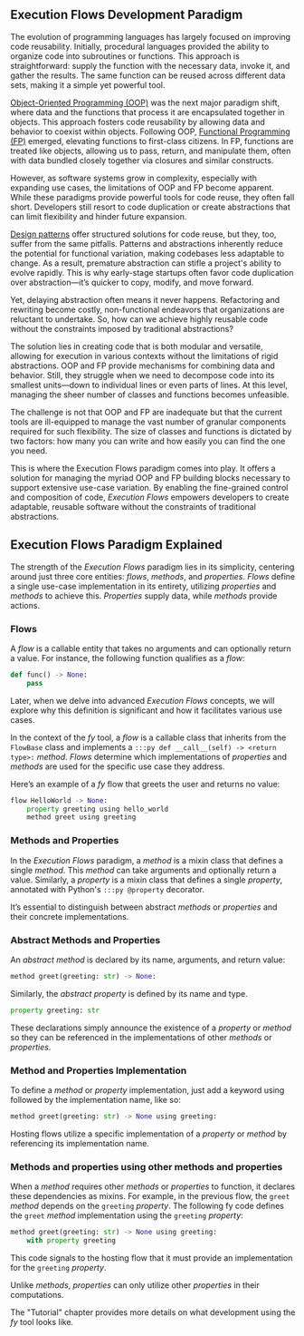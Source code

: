 ## Execution Flows Development Paradigm

The evolution of programming languages has largely focused on improving code reusability. Initially, procedural languages provided the ability to organize code into subroutines or functions. This approach is straightforward: supply the function with the necessary data, invoke it, and gather the results. The same function can be reused across different data sets, making it a simple yet powerful tool.

[Object-Oriented Programming (OOP)](https://en.wikipedia.org/wiki/Object-oriented_programming) was the next major paradigm shift, where data and the functions that process it are encapsulated together in objects. This approach fosters code reusability by allowing data and behavior to coexist within objects. Following OOP, [Functional Programming (FP)](https://en.wikipedia.org/wiki/Functional_programming) emerged, elevating functions to first-class citizens. In FP, functions are treated like objects, allowing us to pass, return, and manipulate them, often with data bundled closely together via closures and similar constructs.

However, as software systems grow in complexity, especially with expanding use cases, the limitations of OOP and FP become apparent. While these paradigms provide powerful tools for code reuse, they often fall short. Developers still resort to code duplication or create abstractions that can limit flexibility and hinder future expansion.

[Design patterns](https://en.wikipedia.org/wiki/Design_Patterns) offer structured solutions for code reuse, but they, too, suffer from the same pitfalls. Patterns and abstractions inherently reduce the potential for functional variation, making codebases less adaptable to change. As a result, premature abstraction can stifle a project's ability to evolve rapidly. This is why early-stage startups often favor code duplication over abstraction—it’s quicker to copy, modify, and move forward.

Yet, delaying abstraction often means it never happens. Refactoring and rewriting become costly, non-functional endeavors that organizations are reluctant to undertake. So, how can we achieve highly reusable code without the constraints imposed by traditional abstractions?

The solution lies in creating code that is both modular and versatile, allowing for execution in various contexts without the limitations of rigid abstractions. OOP and FP provide mechanisms for combining data and behavior. Still, they struggle when we need to decompose code into its smallest units—down to individual lines or even parts of lines. At this level, managing the sheer number of classes and functions becomes unfeasible.

The challenge is not that OOP and FP are inadequate but that the current tools are ill-equipped to manage the vast number of granular components required for such flexibility. The size of classes and functions is dictated by two factors: how many you can write and how easily you can find the one you need.

This is where the Execution Flows paradigm comes into play. It offers a solution for managing the myriad OOP and FP building blocks necessary to support extensive use-case variation. By enabling the fine-grained control and composition of code, _Execution Flows_ empowers developers to create adaptable, reusable software without the constraints of traditional abstractions.

## Execution Flows Paradigm Explained

The strength of the _Execution Flows_ paradigm lies in its simplicity, centering around just three core entities: _flows_, _methods_, and _properties_. _Flows_ define a single use-case implementation in its entirety, utilizing _properties_ and _methods_ to achieve this. _Properties_ supply data, while _methods_ provide actions.

### Flows

A _flow_ is a callable entity that takes no arguments and can optionally return a value. For instance, the following function qualifies as a _flow_:

```py
def func() -> None:
    pass
```

Later, when we delve into advanced _Execution Flows_ concepts, we will explore why this definition is significant and how it facilitates various use cases.

In the context of the _fy_ tool, a _flow_ is a callable class that inherits from the `FlowBase` class and implements a `:::py def __call__(self) -> <return type>:` _method_. _Flows_ determine which implementations of _properties_ and _methods_ are used for the specific use case they address.

Here’s an example of a _fy_ flow that greets the user and returns no value:
```py
flow HelloWorld -> None:
    property greeting using hello_world
    method greet using greeting
```
### Methods and Properties

In the _Execution Flows_ paradigm, a _method_ is a mixin class that defines a single _method_. This _method_ can take arguments and optionally return a value. Similarly, a _property_ is a mixin class that defines a single _property_, annotated with Python's `:::py @property` decorator.

It’s essential to distinguish between abstract _methods_ or _properties_ and their concrete implementations.

### Abstract Methods and Properties

An _abstract method_ is declared by its name, arguments, and return value:

```py
method greet(greeting: str) -> None:
```
Similarly, the _abstract property_ is defined by its name and type.

```py
property greeting: str
```
These declarations simply announce the existence of a _property_ or _method_ so they can be referenced in the implementations of other _methods_ or _properties_.

### Method and Properties Implementation

To define a _method_ or _property_ implementation, just add a keyword using followed by the implementation name, like so:

```py
method greet(greeting: str) -> None using greeting:
```

Hosting flows utilize a specific implementation of a _property_ or _method_ by referencing its implementation name.

### Methods and properties using other methods and properties

When a _method_ requires other _methods_ or _properties_ to function, it declares these dependencies as mixins. For example, in the previous flow, the `greet` _method_ depends on the `greeting` _property_. The following fy code defines the `greet` _method_ implementation using the `greeting` _property_:

```py
method greet(greeting: str) -> None using greeting:
    with property greeting
```

This code signals to the hosting flow that it must provide an implementation for the `greeting` _property_.

Unlike _methods_, _properties_ can only utilize other _properties_ in their computations.

The "Tutorial" chapter provides more details on what development using the _fy_ tool looks like.
